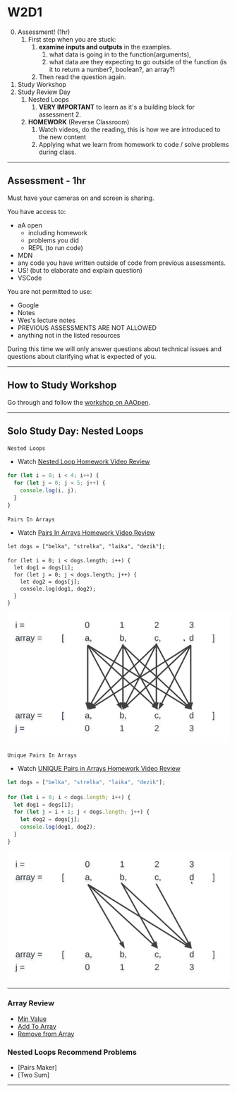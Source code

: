 # W2D1

0. Assessment! (1hr)
   1. First step when you are stuck:
      1. **examine inputs and outputs** in the examples.
         1. what data is going in to the function(arguments), 
         2. what data are they expecting to go outside of the function (is it to return a number?, boolean?, an array?)
       1. Then read the question again.
1. Study Workshop
2. Study Review Day
   1. Nested Loops 
      1. **VERY IMPORTANT** to learn as it's a building block for assessment 2.
   2. **HOMEWORK** (Reverse Classroom)
      1. Watch videos, do the reading, this is how we are introduced to the new content
      2. Applying what we learn from homework to code / solve problems during class.
---
## Assessment - 1hr

Must have your cameras on and screen is sharing.

You have access to:

- aA open
  - including homework
  - problems you did
  - REPL (to run code)
- MDN
- any code you have written outside of code from previous assessments.
- US! (but to elaborate and explain question)
- VSCode


You are not permitted to use:
- Google
- Notes
- Wes's lecture notes
- PREVIOUS ASSESSMENTS ARE NOT ALLOWED
- anything not in the listed resources

During this time we will only answer questions about technical issues and
questions about clarifying what is expected of you.

---

## How to Study Workshop
Go through and follow the [workshop on AAOpen](https://open.appacademy.io/learn/js-py---pt-apr-2022-online/week-2---intermediate-functions/how-to-study-workshop).

---

## Solo Study Day: Nested Loops 

`Nested Loops`
- Watch [Nested Loop Homework Video Review](https://open.appacademy.io/learn/js-py---pt-apr-2022-online/week-1---intro-to-javascript/nested-loops)
```js
for (let i = 0; i < 4; i++) {
  for (let j = 0; j < 5; j++) {
    console.log(i, j);
  }
}
```

`Pairs In Arrays`
- Watch [Pairs In Arrays Homework Video Review](https://open.appacademy.io/learn/js-py---pt-apr-2022-online/week-1---intro-to-javascript/pairs-in-array)
```javascript=
let dogs = ["belka", "strelka", "laika", "dezik"];

for (let i = 0; i < dogs.length; i++) {
  let dog1 = dogs[i];
  for (let j = 0; j < dogs.length; j++) {
    let dog2 = dogs[j];
    console.log(dog1, dog2);
  }
}
```

![Pairs In Arrays]

`Unique Pairs In Arrays`
- Watch [UNIQUE Pairs in Arrays Homework Video Review](https://open.appacademy.io/learn/js-py---pt-apr-2022-online/week-1---intro-to-javascript/unique-pairs-in-array)
```js
let dogs = ["belka", "strelka", "laika", "dezik"];

for (let i = 0; i < dogs.length; i++) {
  let dog1 = dogs[i];
  for (let j = i + 1; j < dogs.length; j++) {
    let dog2 = dogs[j];
    console.log(dog1, dog2);
  }
}
```

![Unique Pairs In Arrays]

---
### Array Review
- [Min Value](https://open.appacademy.io/learn/js-py---pt-apr-2022-online/week-1---intro-to-javascript/min-value----)
- [Add To Array](https://open.appacademy.io/learn/js-py---pt-apr-2022-online/week-1---intro-to-javascript/add-to-array---research)
- [Remove from Array](https://open.appacademy.io/learn/js-py---pt-apr-2022-online/week-1---intro-to-javascript/remove-from-array---research)

### Nested Loops Recommend Problems
- [Pairs Maker]
- [Two Sum]

---

[unique pairs in arrays]: ./images/unique_pairs_in_arrays.png
[pairs in arrays]: ./images/pairs_in_arrays.png

